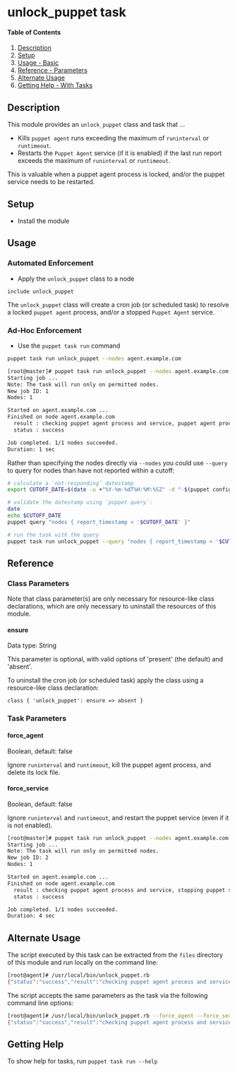 # unlock_puppet task

#### Table of Contents

1. [Description](#description)
1. [Setup](#setup)
1. [Usage - Basic](#usage)
1. [Reference - Parameters](#reference)
1. [Alternate Usage](#alternate-usage)
1. [Getting Help - With Tasks](#getting-help)

## Description

This module provides an `unlock_puppet` class and task that ...

* Kills `puppet agent` runs exceeding the maximum of `runinterval` or `runtimeout`.
* Restarts the `Puppet Agent` service (if it is enabled) if the last run report exceeds the maximum of `runinterval` or `runtimeout`.

This is valuable when a puppet agent process is locked, and/or the puppet service needs to be restarted.

## Setup

* Install the module

## Usage

### Automated Enforcement

* Apply the `unlock_puppet` class to a node

```puppet
include unlock_puppet
```

The `unlock_puppet` class will create a cron job (or scheduled task) to resolve a locked `puppet agent` process, and/or a stopped `Puppet Agent` service.

### Ad-Hoc Enforcement

* Use the `puppet task run` command

```bash
puppet task run unlock_puppet --nodes agent.example.com
```

```bash
[root@master]# puppet task run unlock_puppet --nodes agent.example.com
Starting job ...
Note: The task will run only on permitted nodes.
New job ID: 1
Nodes: 1

Started on agent.example.com ...
Finished on node agent.example.com
  result : checking puppet agent process and service, puppet agent process lock file age 86400 exceeds runinterval 1800 or runtimeout 3600, killing puppet agent process, deleting puppet agent process lock file
  status : success

Job completed. 1/1 nodes succeeded.
Duration: 1 sec
```

Rather than specifying the nodes directly via `--nodes` you could use `--query` to query for nodes than have not reported within a cutoff:

```bash
# calculate a `not-responding` datestamp
export CUTOFF_DATE=$(date -u +"%Y-%m-%dT%H:%M:%SZ" -d "-$(puppet config print runinterval) seconds")

# validate the datestamp using `puppet query`:
date
echo $CUTOFF_DATE
puppet query "nodes { report_timestamp < '$CUTOFF_DATE' }"

# run the task with the query
puppet task run unlock_puppet --query "nodes { report_timestamp < '$CUTOFF_DATE' }"
```

## Reference

### Class Parameters

Note that class parameter(s) are only necessary for resource-like class declarations, which are only necessary to uninstall the resources of this module.

#### ensure

Data type: String

This parameter is optional, with valid options of 'present' (the default) and 'absent'.

To uninstall the cron job (or scheduled task) apply the class using a resource-like class declaration:

```
class { 'unlock_puppet': ensure => absent }
```

### Task Parameters

#### force_agent

Boolean, default: false

Ignore `runinterval` and `runtimeout`, kill the puppet agent process, and delete its lock file.

#### force_service

Boolean, default: false

Ignore `runinterval` and `runtimeout`, and restart the puppet service (even if it is not enabled).

```bash
[root@master]# puppet task run unlock_puppet --nodes agent.example.com force_agent=true force_service=true
Starting job ...
Note: The task will run only on permitted nodes.
New job ID: 2
Nodes: 1

Started on agent.example.com ...
Finished on node agent.example.com
  result : checking puppet agent process and service, stopping puppet service, killing puppet agent process, deleting puppet agent process lock file, starting puppet service
  status : success

Job completed. 1/1 nodes succeeded.
Duration: 4 sec
```

## Alternate Usage

The script executed by this task can be extracted from the `files` directory of this module and run locally on the command line:

```bash
[root@agent]# /usr/local/bin/unlock_puppet.rb
{"status":"success","result":"checking puppet agent process and service, puppet agent process lock file age 86400 exceeds runinterval 1800 or runtimeout 3600, killing puppet agent process, deleting lock file"}
```

The script accepts the same parameters as the task via the following command line options:

```bash
[root@agent]# /usr/local/bin/unlock_puppet.rb --force_agent --force_service
{"status":"success","result":"checking puppet agent process and service, stopping puppet service, killing puppet agent process, deleting puppet agent process lock file, starting puppet service"}
```

## Getting Help

To show help for tasks, run `puppet task run --help`
